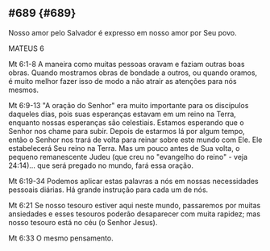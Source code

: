 ## #689 {#689}

Nosso amor pelo Salvador é expresso em nosso amor por Seu povo.

MATEUS 6

Mt 6:1-8 A maneira como muitas pessoas oravam e faziam outras boas obras. Quando mostramos obras de bondade a outros, ou quando oramos, é muito melhor fazer isso de modo a não atrair as atenções para nós mesmos.

Mt 6:9-13 &quot;A oração do Senhor&quot; era muito importante para os discípulos daqueles dias, pois suas esperanças estavam em um reino na Terra, enquanto nossas esperanças são celestiais. Estamos esperando que o Senhor nos chame para subir. Depois de estarmos lá por algum tempo, então o Senhor nos trará de volta para reinar sobre este mundo com Ele. Ele estabelecerá Seu reino na Terra. Mas um pouco antes de Sua volta, o pequeno remanescente Judeu (que creu no &quot;evangelho do reino&quot; - veja 24:14)... que será pregado no mundo, fará essa oração.

Mt 6:19-34 Podemos aplicar estas palavras a nós em nossas necessidades pessoais diárias. Há grande instrução para cada um de nós.

Mt 6:21 Se nosso tesouro estiver aqui neste mundo, passaremos por muitas ansiedades e esses tesouros poderão desaparecer com muita rapidez; mas nosso tesouro está no céu (o Senhor Jesus).

Mt 6:33 O mesmo pensamento.